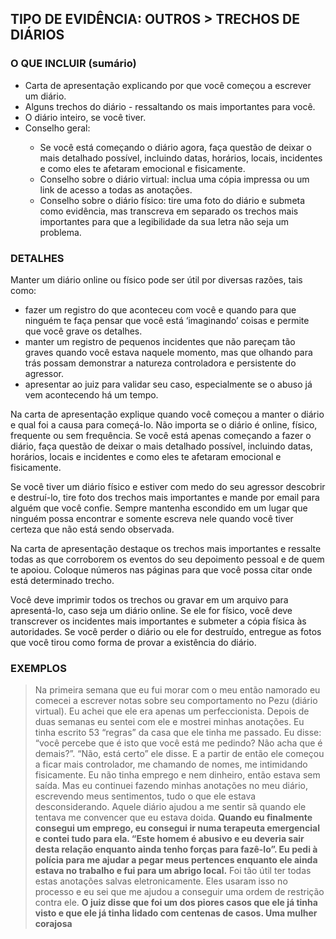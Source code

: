 <h2>TIPO DE EVIDÊNCIA: OUTROS > TRECHOS DE DIÁRIOS</h2>
<h3>O QUE INCLUIR (sumário)</h3>
<ul>
    <li>Carta de apresentação explicando por que você começou a escrever um diário.</li>
    <li>Alguns trechos do diário - ressaltando os mais importantes para você.</li>
    <li>O diário inteiro, se você tiver.</li>
    <li>Conselho geral:</li>
    <ul>
        <li>Se você está começando o diário agora, faça questão de deixar o mais detalhado possível, incluindo datas, horários, locais, incidentes e como eles te afetaram emocional e fisicamente.</li>
        <li>Conselho sobre o diário virtual: inclua uma cópia impressa ou um link de acesso a todas as anotações.</li>
        <li>Conselho sobre o diário físico: tire uma foto do diário e submeta como evidência, mas transcreva em separado os trechos mais importantes para que a legibilidade da sua letra não seja um problema.</li>
    </ul>
</ul>
<h3>DETALHES</h3>
<p>Manter um diário online ou físico pode ser útil por diversas razões, tais como:</p>
<ul>
    <li>fazer um registro do que aconteceu com você e quando para que ninguém te faça pensar que você está ‘imaginando’ coisas e permite que você grave os detalhes.</li>
    <li>manter um registro de pequenos incidentes que não pareçam tão graves quando você estava naquele momento, mas que olhando para trás possam demonstrar a natureza controladora e persistente do agressor.</li>
    <li>apresentar ao juiz para validar seu caso, especialmente se o abuso já vem acontecendo há um tempo.</li>
</ul>
<p>Na carta de apresentação explique quando você começou a manter o diário e qual foi a causa para começá-lo. Não importa se o diário é online, físico, frequente ou sem frequência. Se você está apenas começando a fazer o diário, faça questão de deixar o mais detalhado possível, incluindo datas, horários, locais e incidentes e como eles te afetaram emocional e fisicamente.</p>
<p>Se você tiver um diário físico e estiver com medo do seu agressor descobrir e destruí-lo, tire foto dos trechos mais importantes e mande por email para alguém que você confie. Sempre mantenha escondido em um lugar que ninguém possa encontrar e somente escreva nele quando você tiver certeza que não está sendo observada.</p>
<p>Na carta de apresentação destaque os trechos mais importantes e ressalte todas as que corroborem os eventos do seu depoimento pessoal e de quem te apoiou. Coloque números nas páginas para que você possa citar onde está determinado trecho.</p>
<p>Você deve imprimir todos os trechos ou gravar em um arquivo para apresentá-lo, caso seja um diário online. Se ele for físico, você deve transcrever os incidentes mais importantes e submeter a cópia física às autoridades. Se você perder o diário ou ele for destruído, entregue as fotos que você tirou como forma de provar a existência do diário.</p>
<h3>EXEMPLOS</h3>
<blockquote>Na primeira semana que eu fui morar com o meu então namorado eu comecei a escrever notas sobre seu comportamento no Pezu (diário virtual). Eu achei que ele era apenas um perfeccionista. Depois de duas semanas eu sentei com ele e mostrei minhas anotações. Eu tinha escrito 53 “regras” da casa que ele tinha me passado. Eu disse: “você percebe que é isto que você está me pedindo? Não acha que é demais?”. “Não, está certo” ele disse. E a partir de então ele começou a ficar mais controlador, me chamando de nomes, me intimidando fisicamente. Eu não tinha emprego e nem dinheiro, então estava sem saída. Mas eu continuei fazendo minhas anotações no meu diário, escrevendo meus sentimentos, tudo o que ele estava desconsiderando. Aquele diário ajudou a me sentir sã quando ele tentava me convencer que eu estava doida. <strong>Quando eu finalmente consegui um emprego, eu consegui ir numa terapeuta emergencial e contei tudo para ela. “Este homem é abusivo e eu deveria sair desta relação enquanto ainda tenho forças para fazê-lo”. Eu pedi à polícia para me ajudar a pegar meus pertences enquanto ele ainda estava no trabalho e fui para um abrigo local.</strong> Foi tão útil ter todas estas anotações salvas eletronicamente. Eles usaram isso no processo e eu sei que me ajudou a conseguir uma ordem de restrição contra ele. <strong>O juiz disse que foi um dos piores casos que ele já tinha visto e que ele já tinha lidado com centenas de casos.</strong><strong> Uma mulher corajosa</strong></blockquote>